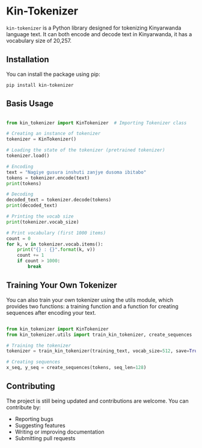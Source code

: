 # Kin-Tokenizer

`kin-tokenizer` is a Python library designed for tokenizing Kinyarwanda language text. It can both encode and decode text in Kinyarwanda, it has a vocabulary size of 20,257.

## Installation

You can install the package using pip:

```pip install kin-tokenizer```

## Basis Usage

```python

from kin_tokenizer import KinTokenizer  # Importing Tokenizer class

# Creating an instance of tokenizer
tokenizer = KinTokenizer()

# Loading the state of the tokenizer (pretrained tokenizer)
tokenizer.load()

# Encoding
text = "Nagiye gusura inshuti zanjye dusoma ibitabo"
tokens = tokenizer.encode(text)
print(tokens)

# Decoding
decoded_text = tokenizer.decode(tokens)
print(decoded_text)

# Printing the vocab size
print(tokenizer.vocab_size)

# Print vocabulary (first 1000 items)
count = 0
for k, v in tokenizer.vocab.items():
    print("{} : {}".format(k, v))
    count += 1
    if count > 1000:
        break
```

## Training Your Own Tokenizer

You can also train your own tokenizer using the utils module, which provides two functions: a training function and a function for creating sequences after encoding your text.

```python

from kin_tokenizer import KinTokenizer
from kin_tokenizer.utils import train_kin_tokenizer, create_sequences

# Training the tokenizer
tokenizer = train_kin_tokenizer(training_text, vocab_size=512, save=True, tokenizer_path=SAVE_PATH_ROOT)

# Creating sequences
x_seq, y_seq = create_sequences(tokens, seq_len=128)

```

## Contributing

The project is still being updated and contributions are welcome. You can contribute by:

- Reporting bugs
- Suggesting features
- Writing or improving documentation
- Submitting pull requests
  